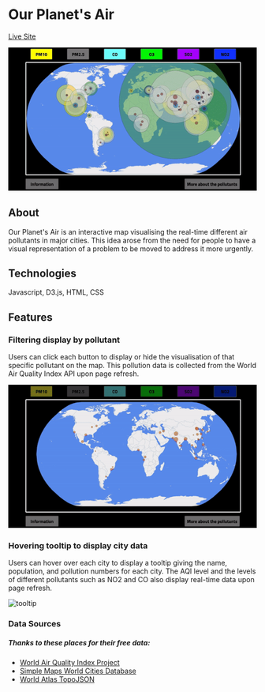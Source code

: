 # Our Planet's Air

[Live Site](https://www.danielyee.dev/OurPlanetsAir/dist/index.html)

![mainpage](https://github.com/danjamesyee/Air/blob/master/airgif.gif?raw=true)

## About

Our Planet's Air is an interactive map visualising the real-time different air pollutants in major cities. This idea arose from the need for people to have a visual representation of a problem to be moved to address it more urgently.

## Technologies

Javascript, D3.js, HTML, CSS

## Features

### Filtering display by pollutant

Users can click each button to display or hide the visualisation of that specific pollutant on the map. This pollution data is collected from the World Air Quality Index API upon page refresh. 

![filter](https://github.com/danjamesyee/Air/blob/master/filterbypoll.gif?raw=true)

### Hovering tooltip to display city data

Users can hover over each city to display a tooltip giving the name, population, and pollution numbers for each city. The AQI level and the levels of different pollutants such as NO2 and CO also display real-time data upon page refresh. 

![tooltip](https://github.com/danjamesyee/Air/blob/master/tooltip.gif?raw=true)


### Data Sources

##### Thanks to these places for their free data:
  
  * [World Air Quality Index Project](https://waqi.info/)
  * [Simple Maps World Cities Database](https://simplemaps.com/data/world-cities)
  * [World Atlas TopoJSON](https://www.npmjs.com/package/world-atlas)
